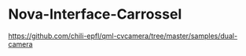 # Nova-Interface-Carrossel

https://github.com/chili-epfl/qml-cvcamera/tree/master/samples/dual-camera
